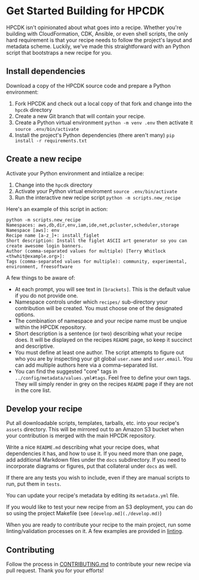 # Get Started Building for HPCDK

 HPCDK isn't opinionated about what goes into a recipe. Whether you're building with CloudFormation, CDK, Ansible, or even shell scripts, the only hard requirement is that your recipe needs to follow the project's layout and metadata scheme. Luckily, we've made this straightforward with an Python script that bootstraps a new recipe for you. 

## Install dependencies

Download a copy of the HPCDK source code and prepare a Python environment:
 1. Fork HPCDK and check out a local copy of that fork and change into the `hpcdk` directory
 2. Create a new Git branch that will contain your recipe. 
 3. Create a Python virtual environment `python -m venv .env` then activate it `source .env/bin/activate`
 4. Install the project's Python dependencies (there aren't many) `pip install -r requirements.txt`

## Create a new recipe

Activate your Python environment and intiialize a recipe:
 1. Change into the `hpcdk` directory
 2. Activate your Python virtual enviroment `source .env/bin/activate`
 5. Run the interactive new recipe script `python -m scripts.new_recipe`

Here's an example of this script in action:

```shell
python -m scripts.new_recipe
Namespaces: aws,db,dir,env,iam,ide,net,pcluster,scheduler,storage
Namespace [aws]: env
Recipe name [a-z_]+: install_figlet
Short description: Install the figlet ASCII art generator so you can create awesome login banners.
Author (comma-separated values for multiple) [Terry Whitlock <thwhit@example.org>]:
Tags (comma-separated values for multiple): community, experimental, environment, freesoftware
```

A few things to be aware of:
* At each prompt, you will see text in `[brackets]`. This is the default value if you do not provide one.
* Namespace controls under which `recipes/` sub-directory your contribution will be created. You must choose one of the designated options.
* The combination of namespace and your recipe name must be unqiue within the HPCDK repository.
* Short description is a sentence (or two) describing what your recipe does. It will be displayed on the recipes `README` page, so keep it succinct and descriptive. 
* You must define at least one author. The script attempts to figure out who you are by inspecting your git global `user.name` and `user.email`. You can add multiple authors here via a comma-separated list. 
* You can find the suggested "core" tags in `../config/metadata/values.yml#tags`. Feel free to define your own tags. They will simply render in grey on the recipes `README` page if they are not in the core list. 

## Develop your recipe

Put all downloadable scripts, templates, tarballs, etc. into your recipe's `assets` directory. This will be mirrored out to an Amazon S3 bucket when your contribution is merged with the main HPCDK repository. 

Write a nice `README.md` describing what your recipe does, what dependencies it has, and how to use it. If you need more than one page, add additional Markdown files under the `docs` subdirectory. If you need to incorporate diagrams or figures, put that collateral under `docs` as well. 

If there are any tests you wish to include, even if they are manual scripts to run, put them in `tests`. 

You can update your recipe's metadata by editing its `metadata.yml` file.

If you would like to test your new recipe from an S3 deployment, you can do so using the project Makefile (see `[develop.md](./develop.md)`)

When you are ready to contribute your recipe to the main project, run some linting/validation processes on it. A few examples are provided in [linting](linting.md).

## Contributing

Follow the process in [CONTRIBUTING.md](../CONTRIBUTING.md) to contribute your new recipe via pull request. Thank you for your efforts!

